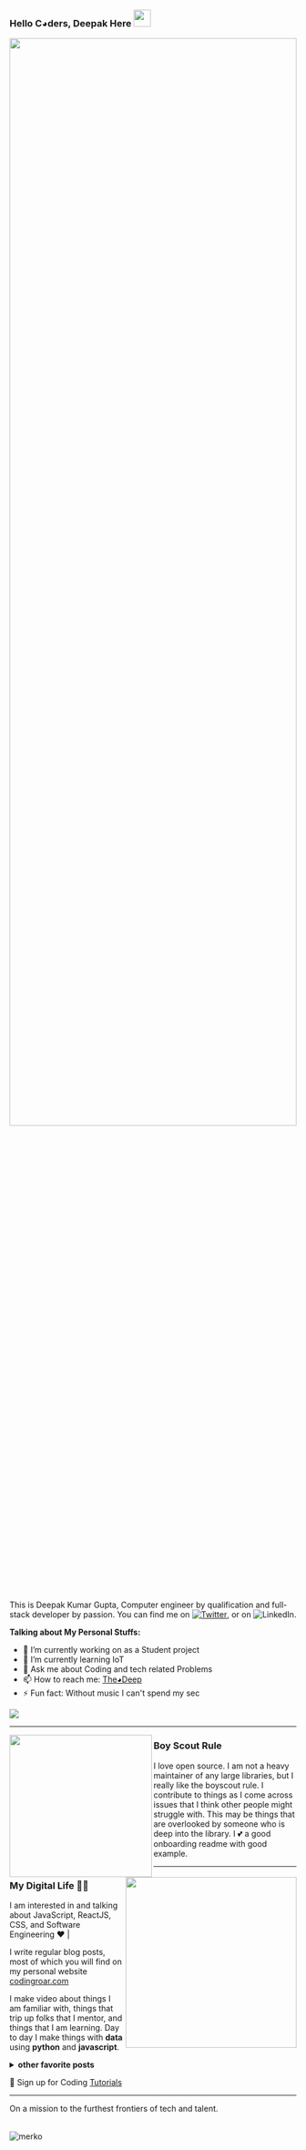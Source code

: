 ### <b>Hello C◕ders, Deepak Here</b> <img src="https://raw.githubusercontent.com/MartinHeinz/MartinHeinz/master/wave.gif" width="30px">

<img width="100%" height="70%" src="https://user-images.githubusercontent.com/78081310/128008376-a11d98d7-19b9-4126-8d1e-827440a73e4d.png?raw=true">

This is Deepak Kumar Gupta, Computer engineer by qualification and full-stack developer by passion. You can find me on [![Twitter][1.2]][1], or on ![LinkedIn][3.2].

<!-- Icons -->

[1.2]: http://i.imgur.com/wWzX9uB.png (twitter icon without padding)
[3.2]: https://raw.githubusercontent.com/MartinHeinz/MartinHeinz/master/linkedin-3-16.png (LinkedIn icon without padding)

<!-- Links to your social media accounts -->

[1]: https://twitter.com/@Deepak128740407
[2]: https://www.instagram.com/deep_gupta14/

<b>Talking about My Personal Stuffs:</b>

- 🔭 I’m currently working on as a Student project
- 🌱 I’m currently learning IoT
- 💬 Ask me about Coding and tech related Problems
- 📫 How to reach me: <a href="https://www.instagram.com/deep_gupta14/">The◕Deep</a>
- ⚡ Fun fact: Without music I can't spend my sec 


![](https://img.shields.io/badge/👨‍💻-◕-informational?style=flat&logo=<LOGO_NAME>&logoColor=white&color=2bbc8a)

 ---
 
 <p>
  <img width="250" align='left' src="https://github.com/WaylonWalker/WaylonWalker/blob/main/icon/hacktoberfest.png?raw=true">
</p>
 
### Boy Scout Rule

I love open source.  I am not a heavy maintainer of any large libraries, but I really like the boyscout rule.  I contribute to things as I come across issues that I think other people might struggle with.  This may be things that are overlooked by someone who is deep into the library.  I 💕 a good onboarding readme with good example.

 ---

<p>
 <img width="300" align='right' src="https://user-images.githubusercontent.com/78081310/128000519-59d0a56a-4530-435c-81d7-b2c88857661c.gif?raw=true"></a>
</p>

### My Digital Life 👨‍💻

I am interested in and talking about JavaScript, ReactJS, CSS, and Software Engineering ♥️ |

I write regular blog posts, most of which you will find on my personal website [codingroar.com](https://codingroar.blogspot.com)

I make video about things I am familiar with, things that trip up folks that I mentor, and things that I am learning.  Day to day I make things with **data** using **python** and **javascript**. 



<details>
 <summary><strong>other favorite posts</strong></summary>
 <a href="https://deepakhere.github.io/"><img width="400" height="250" src="https://user-images.githubusercontent.com/78081310/128003277-66d9d1a4-d7dd-433c-9ede-c87b9ebe57ab.png?raw=true"></a>
 <a href="https://youtu.be/fJdiJqzczN8/"><img width="400" height="250" src="https://user-images.githubusercontent.com/78081310/127996939-dbedb553-b77e-41ca-afbe-a070d336a3e1.png?raw=true"></a>
 
</details>



💌 Sign up for Coding [Tutorials](https://youtube.com/c/CodingClasses/)

---

On a mission to the furthest frontiers of tech and talent. 


| | | |
| :--: | :--: | :--: |

![merko]


[merko]: https://github-readme-stats.vercel.app/api?username=DeepakHere&show_icons=true&hide=contribs,prs&cache_seconds=86400&theme=merko


[add-theme]: https://github.com/anuraghazra/github-readme-stats/edit/master/themes/index.js


